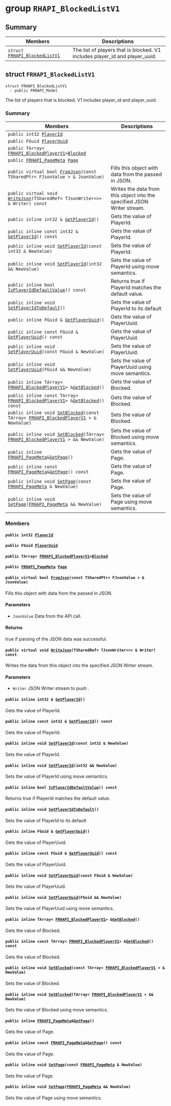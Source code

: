 # group `RHAPI_BlockedListV1` <a id="group__RHAPI__BlockedListV1"></a>

## Summary

 Members                        | Descriptions                                
--------------------------------|---------------------------------------------
`struct `[`FRHAPI_BlockedListV1`](#structFRHAPI__BlockedListV1) | The list of players that is blocked. V1 includes player_id and player_uuid.

## struct `FRHAPI_BlockedListV1` <a id="structFRHAPI__BlockedListV1"></a>

```
struct FRHAPI_BlockedListV1
  : public FRHAPI_Model
```

The list of players that is blocked. V1 includes player_id and player_uuid.

### Summary

 Members                        | Descriptions                                
--------------------------------|---------------------------------------------
`public int32 `[`PlayerId`](#structFRHAPI__BlockedListV1_1ade9caa9b10824edf6926d3b8469100ab) | 
`public FGuid `[`PlayerUuid`](#structFRHAPI__BlockedListV1_1a50c043118db11d7942acdf151465173d) | 
`public TArray< `[`FRHAPI_BlockedPlayerV1`](RHAPI_BlockedPlayerV1.md#structFRHAPI__BlockedPlayerV1)` > `[`Blocked`](#structFRHAPI__BlockedListV1_1aba330a0566290f3fda0222b500989bfd) | 
`public `[`FRHAPI_PageMeta`](RHAPI_PageMeta.md#structFRHAPI__PageMeta)` `[`Page`](#structFRHAPI__BlockedListV1_1a521032dec2dcb9ea96651449d37e7bf3) | 
`public virtual bool `[`FromJson`](#structFRHAPI__BlockedListV1_1a61600940704bfb4c08a22183035e4f6c)`(const TSharedPtr< FJsonValue > & JsonValue)` | Fills this object with data from the passed in JSON.
`public virtual void `[`WriteJson`](#structFRHAPI__BlockedListV1_1a0b3d1083d5c552dc6f25e6a65a069e40)`(TSharedRef< TJsonWriter<>> & Writer) const` | Writes the data from this object into the specified JSON Writer stream.
`public inline int32 & `[`GetPlayerId`](#structFRHAPI__BlockedListV1_1a662a4abd8bac8398bfb844267003fab2)`()` | Gets the value of PlayerId.
`public inline const int32 & `[`GetPlayerId`](#structFRHAPI__BlockedListV1_1aa68da4ac2bfcad2e100c40bc1a292a71)`() const` | Gets the value of PlayerId.
`public inline void `[`SetPlayerId`](#structFRHAPI__BlockedListV1_1a908aefe5ee0ec6e747356f30d6217c2f)`(const int32 & NewValue)` | Sets the value of PlayerId.
`public inline void `[`SetPlayerId`](#structFRHAPI__BlockedListV1_1a71a80d48448a70e72a2e067cdf82d0a2)`(int32 && NewValue)` | Sets the value of PlayerId using move semantics.
`public inline bool `[`IsPlayerIdDefaultValue`](#structFRHAPI__BlockedListV1_1a699d03bcefb6ea6a41be3b97047e0509)`() const` | Returns true if PlayerId matches the default value.
`public inline void `[`SetPlayerIdToDefault`](#structFRHAPI__BlockedListV1_1a64a886e93872c0f49fdb00a326f936cd)`()` | Sets the value of PlayerId to its default
`public inline FGuid & `[`GetPlayerUuid`](#structFRHAPI__BlockedListV1_1a529642356bb09c2b33b03f481126549e)`()` | Gets the value of PlayerUuid.
`public inline const FGuid & `[`GetPlayerUuid`](#structFRHAPI__BlockedListV1_1a2ec5de2f6da5e7f1fc36d56b61fe4198)`() const` | Gets the value of PlayerUuid.
`public inline void `[`SetPlayerUuid`](#structFRHAPI__BlockedListV1_1a2cb06d2130fe80d71e8522def64c3b0d)`(const FGuid & NewValue)` | Sets the value of PlayerUuid.
`public inline void `[`SetPlayerUuid`](#structFRHAPI__BlockedListV1_1a4ec72d3647790ce27be987107bbc3e1f)`(FGuid && NewValue)` | Sets the value of PlayerUuid using move semantics.
`public inline TArray< `[`FRHAPI_BlockedPlayerV1`](RHAPI_BlockedPlayerV1.md#structFRHAPI__BlockedPlayerV1)` > & `[`GetBlocked`](#structFRHAPI__BlockedListV1_1ae669839d122dd52e3bee6a91da44b1a5)`()` | Gets the value of Blocked.
`public inline const TArray< `[`FRHAPI_BlockedPlayerV1`](RHAPI_BlockedPlayerV1.md#structFRHAPI__BlockedPlayerV1)` > & `[`GetBlocked`](#structFRHAPI__BlockedListV1_1a3ab93256d3c954f84bb1141c09bd0a0e)`() const` | Gets the value of Blocked.
`public inline void `[`SetBlocked`](#structFRHAPI__BlockedListV1_1adea9f7de665df442b79cf29d3cf37e10)`(const TArray< `[`FRHAPI_BlockedPlayerV1`](RHAPI_BlockedPlayerV1.md#structFRHAPI__BlockedPlayerV1)` > & NewValue)` | Sets the value of Blocked.
`public inline void `[`SetBlocked`](#structFRHAPI__BlockedListV1_1a5c359f048e3634afcacd8920318ac6bd)`(TArray< `[`FRHAPI_BlockedPlayerV1`](RHAPI_BlockedPlayerV1.md#structFRHAPI__BlockedPlayerV1)` > && NewValue)` | Sets the value of Blocked using move semantics.
`public inline `[`FRHAPI_PageMeta`](RHAPI_PageMeta.md#structFRHAPI__PageMeta)` & `[`GetPage`](#structFRHAPI__BlockedListV1_1af64951fcb4ca7d17d7b22ef758010b54)`()` | Gets the value of Page.
`public inline const `[`FRHAPI_PageMeta`](RHAPI_PageMeta.md#structFRHAPI__PageMeta)` & `[`GetPage`](#structFRHAPI__BlockedListV1_1a3b976a1089c4eaf000ccb7b282866322)`() const` | Gets the value of Page.
`public inline void `[`SetPage`](#structFRHAPI__BlockedListV1_1ac9707a0992bed1c1a73adaf448a2f3ca)`(const `[`FRHAPI_PageMeta`](RHAPI_PageMeta.md#structFRHAPI__PageMeta)` & NewValue)` | Sets the value of Page.
`public inline void `[`SetPage`](#structFRHAPI__BlockedListV1_1a8a60143ad6575975d8f03800cedba895)`(`[`FRHAPI_PageMeta`](RHAPI_PageMeta.md#structFRHAPI__PageMeta)` && NewValue)` | Sets the value of Page using move semantics.

### Members

#### `public int32 `[`PlayerId`](#structFRHAPI__BlockedListV1_1ade9caa9b10824edf6926d3b8469100ab) <a id="structFRHAPI__BlockedListV1_1ade9caa9b10824edf6926d3b8469100ab"></a>

#### `public FGuid `[`PlayerUuid`](#structFRHAPI__BlockedListV1_1a50c043118db11d7942acdf151465173d) <a id="structFRHAPI__BlockedListV1_1a50c043118db11d7942acdf151465173d"></a>

#### `public TArray< `[`FRHAPI_BlockedPlayerV1`](RHAPI_BlockedPlayerV1.md#structFRHAPI__BlockedPlayerV1)` > `[`Blocked`](#structFRHAPI__BlockedListV1_1aba330a0566290f3fda0222b500989bfd) <a id="structFRHAPI__BlockedListV1_1aba330a0566290f3fda0222b500989bfd"></a>

#### `public `[`FRHAPI_PageMeta`](RHAPI_PageMeta.md#structFRHAPI__PageMeta)` `[`Page`](#structFRHAPI__BlockedListV1_1a521032dec2dcb9ea96651449d37e7bf3) <a id="structFRHAPI__BlockedListV1_1a521032dec2dcb9ea96651449d37e7bf3"></a>

#### `public virtual bool `[`FromJson`](#structFRHAPI__BlockedListV1_1a61600940704bfb4c08a22183035e4f6c)`(const TSharedPtr< FJsonValue > & JsonValue)` <a id="structFRHAPI__BlockedListV1_1a61600940704bfb4c08a22183035e4f6c"></a>

Fills this object with data from the passed in JSON.

#### Parameters
* `JsonValue` Data from the API call.

#### Returns
true if parsing of the JSON data was successful.

#### `public virtual void `[`WriteJson`](#structFRHAPI__BlockedListV1_1a0b3d1083d5c552dc6f25e6a65a069e40)`(TSharedRef< TJsonWriter<>> & Writer) const` <a id="structFRHAPI__BlockedListV1_1a0b3d1083d5c552dc6f25e6a65a069e40"></a>

Writes the data from this object into the specified JSON Writer stream.

#### Parameters
* `Writer` JSON Writer stream to push .

#### `public inline int32 & `[`GetPlayerId`](#structFRHAPI__BlockedListV1_1a662a4abd8bac8398bfb844267003fab2)`()` <a id="structFRHAPI__BlockedListV1_1a662a4abd8bac8398bfb844267003fab2"></a>

Gets the value of PlayerId.

#### `public inline const int32 & `[`GetPlayerId`](#structFRHAPI__BlockedListV1_1aa68da4ac2bfcad2e100c40bc1a292a71)`() const` <a id="structFRHAPI__BlockedListV1_1aa68da4ac2bfcad2e100c40bc1a292a71"></a>

Gets the value of PlayerId.

#### `public inline void `[`SetPlayerId`](#structFRHAPI__BlockedListV1_1a908aefe5ee0ec6e747356f30d6217c2f)`(const int32 & NewValue)` <a id="structFRHAPI__BlockedListV1_1a908aefe5ee0ec6e747356f30d6217c2f"></a>

Sets the value of PlayerId.

#### `public inline void `[`SetPlayerId`](#structFRHAPI__BlockedListV1_1a71a80d48448a70e72a2e067cdf82d0a2)`(int32 && NewValue)` <a id="structFRHAPI__BlockedListV1_1a71a80d48448a70e72a2e067cdf82d0a2"></a>

Sets the value of PlayerId using move semantics.

#### `public inline bool `[`IsPlayerIdDefaultValue`](#structFRHAPI__BlockedListV1_1a699d03bcefb6ea6a41be3b97047e0509)`() const` <a id="structFRHAPI__BlockedListV1_1a699d03bcefb6ea6a41be3b97047e0509"></a>

Returns true if PlayerId matches the default value.

#### `public inline void `[`SetPlayerIdToDefault`](#structFRHAPI__BlockedListV1_1a64a886e93872c0f49fdb00a326f936cd)`()` <a id="structFRHAPI__BlockedListV1_1a64a886e93872c0f49fdb00a326f936cd"></a>

Sets the value of PlayerId to its default

#### `public inline FGuid & `[`GetPlayerUuid`](#structFRHAPI__BlockedListV1_1a529642356bb09c2b33b03f481126549e)`()` <a id="structFRHAPI__BlockedListV1_1a529642356bb09c2b33b03f481126549e"></a>

Gets the value of PlayerUuid.

#### `public inline const FGuid & `[`GetPlayerUuid`](#structFRHAPI__BlockedListV1_1a2ec5de2f6da5e7f1fc36d56b61fe4198)`() const` <a id="structFRHAPI__BlockedListV1_1a2ec5de2f6da5e7f1fc36d56b61fe4198"></a>

Gets the value of PlayerUuid.

#### `public inline void `[`SetPlayerUuid`](#structFRHAPI__BlockedListV1_1a2cb06d2130fe80d71e8522def64c3b0d)`(const FGuid & NewValue)` <a id="structFRHAPI__BlockedListV1_1a2cb06d2130fe80d71e8522def64c3b0d"></a>

Sets the value of PlayerUuid.

#### `public inline void `[`SetPlayerUuid`](#structFRHAPI__BlockedListV1_1a4ec72d3647790ce27be987107bbc3e1f)`(FGuid && NewValue)` <a id="structFRHAPI__BlockedListV1_1a4ec72d3647790ce27be987107bbc3e1f"></a>

Sets the value of PlayerUuid using move semantics.

#### `public inline TArray< `[`FRHAPI_BlockedPlayerV1`](RHAPI_BlockedPlayerV1.md#structFRHAPI__BlockedPlayerV1)` > & `[`GetBlocked`](#structFRHAPI__BlockedListV1_1ae669839d122dd52e3bee6a91da44b1a5)`()` <a id="structFRHAPI__BlockedListV1_1ae669839d122dd52e3bee6a91da44b1a5"></a>

Gets the value of Blocked.

#### `public inline const TArray< `[`FRHAPI_BlockedPlayerV1`](RHAPI_BlockedPlayerV1.md#structFRHAPI__BlockedPlayerV1)` > & `[`GetBlocked`](#structFRHAPI__BlockedListV1_1a3ab93256d3c954f84bb1141c09bd0a0e)`() const` <a id="structFRHAPI__BlockedListV1_1a3ab93256d3c954f84bb1141c09bd0a0e"></a>

Gets the value of Blocked.

#### `public inline void `[`SetBlocked`](#structFRHAPI__BlockedListV1_1adea9f7de665df442b79cf29d3cf37e10)`(const TArray< `[`FRHAPI_BlockedPlayerV1`](RHAPI_BlockedPlayerV1.md#structFRHAPI__BlockedPlayerV1)` > & NewValue)` <a id="structFRHAPI__BlockedListV1_1adea9f7de665df442b79cf29d3cf37e10"></a>

Sets the value of Blocked.

#### `public inline void `[`SetBlocked`](#structFRHAPI__BlockedListV1_1a5c359f048e3634afcacd8920318ac6bd)`(TArray< `[`FRHAPI_BlockedPlayerV1`](RHAPI_BlockedPlayerV1.md#structFRHAPI__BlockedPlayerV1)` > && NewValue)` <a id="structFRHAPI__BlockedListV1_1a5c359f048e3634afcacd8920318ac6bd"></a>

Sets the value of Blocked using move semantics.

#### `public inline `[`FRHAPI_PageMeta`](RHAPI_PageMeta.md#structFRHAPI__PageMeta)` & `[`GetPage`](#structFRHAPI__BlockedListV1_1af64951fcb4ca7d17d7b22ef758010b54)`()` <a id="structFRHAPI__BlockedListV1_1af64951fcb4ca7d17d7b22ef758010b54"></a>

Gets the value of Page.

#### `public inline const `[`FRHAPI_PageMeta`](RHAPI_PageMeta.md#structFRHAPI__PageMeta)` & `[`GetPage`](#structFRHAPI__BlockedListV1_1a3b976a1089c4eaf000ccb7b282866322)`() const` <a id="structFRHAPI__BlockedListV1_1a3b976a1089c4eaf000ccb7b282866322"></a>

Gets the value of Page.

#### `public inline void `[`SetPage`](#structFRHAPI__BlockedListV1_1ac9707a0992bed1c1a73adaf448a2f3ca)`(const `[`FRHAPI_PageMeta`](RHAPI_PageMeta.md#structFRHAPI__PageMeta)` & NewValue)` <a id="structFRHAPI__BlockedListV1_1ac9707a0992bed1c1a73adaf448a2f3ca"></a>

Sets the value of Page.

#### `public inline void `[`SetPage`](#structFRHAPI__BlockedListV1_1a8a60143ad6575975d8f03800cedba895)`(`[`FRHAPI_PageMeta`](RHAPI_PageMeta.md#structFRHAPI__PageMeta)` && NewValue)` <a id="structFRHAPI__BlockedListV1_1a8a60143ad6575975d8f03800cedba895"></a>

Sets the value of Page using move semantics.


